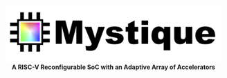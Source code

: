 
  
<p align="center">
<img src='mystique_logo.png' width='500'> <br>
<b> A RISC-V Reconfigurable SoC with an Adaptive Array of Accelerators </b>
</p>
